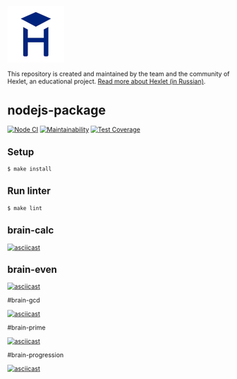##
[![Hexlet Ltd. logo](https://raw.githubusercontent.com/Hexlet/hexletguides.github.io/master/images/hexlet_logo128.png)](https://ru.hexlet.io/pages/about?utm_source=github&utm_medium=link&utm_campaign=nodejs-package)

This repository is created and maintained by the team and the community of Hexlet, an educational project. [Read more about Hexlet (in Russian)](https://ru.hexlet.io/pages/about?utm_source=github&utm_medium=link&utm_campaign=nodejs-package).
##

# nodejs-package

[![Node CI](https://github.com/hexlet-boilerplates/nodejs-package/workflows/Node%20CI/badge.svg)](https://github.com/MIKZON/frontend-project-lvl1/actions)
[![Maintainability](https://api.codeclimate.com/v1/badges/dfc50c2d88cd46d069c1/maintainability)](https://codeclimate.com/github/MIKZON/frontend-project-lvl1/maintainability)
[![Test Coverage](https://api.codeclimate.com/v1/badges/dfc50c2d88cd46d069c1/test_coverage)](https://codeclimate.com/github/MIKZON/frontend-project-lvl1/test_coverage)

## Setup

```sh
$ make install
```

## Run linter

```sh
$ make lint
```

## brain-calc

[![asciicast](https://asciinema.org/a/RlmyDz7ekBYhM3LDSOM8EuQjS.svg)](https://asciinema.org/a/RlmyDz7ekBYhM3LDSOM8EuQjS)

## brain-even

[![asciicast](https://asciinema.org/a/XPU5MgtA1fTmE9vX8Uukpy8Qm.svg)](https://asciinema.org/a/XPU5MgtA1fTmE9vX8Uukpy8Qm)

#brain-gcd

[![asciicast](https://asciinema.org/a/1uEYg06FIL5boLmlcuaTG53SI.svg)](https://asciinema.org/a/1uEYg06FIL5boLmlcuaTG53SI)

#brain-prime

[![asciicast](https://asciinema.org/a/fLXZC35v5bBbrNQFLW69d3tHy.svg)](https://asciinema.org/a/fLXZC35v5bBbrNQFLW69d3tHy)

#brain-progression 

[![asciicast](https://asciinema.org/a/Nu46ITMgnM6WZLnwnLfANwzDf.svg)](https://asciinema.org/a/Nu46ITMgnM6WZLnwnLfANwzDf)
